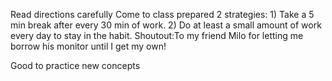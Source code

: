 Read directions carefully
Come to class prepared
2 strategies: 1) Take a 5 min break after every 30 min of work.
2) Do at least a small amount of work every day to stay in the habit.
Shoutout:To my friend Milo for letting me borrow his monitor until I get my own!


Good to practice new concepts
